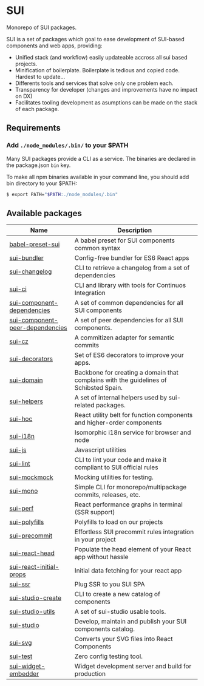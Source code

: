# SUI

Monorepo of SUI packages.

SUI is a set of packages which goal to ease development of SUI-based components and web apps, providing:

* Unified stack (and workflow) easily updateable accross all sui based projects.
* Minification of boilerplate. Boilerplate is tedious and copied code. Hardest to update...
* Differents tools and services that solve only one problem each.
* Transparency for developer (changes and improvements have no impact on DX)
* Facilitates tooling development as asumptions can be made on the stack of each package.

## Requirements

### Add `./node_modules/.bin/` to your $PATH

Many SUI packages provide a CLI as a service. The binaries are declared in the package.json `bin` key.

To make all npm binaries available in your command line, you should add bin directory to your $PATH:

```sh
$ export PATH="$PATH:./node_modules/.bin"
```

## Available packages

| Name | Description |
| -- | -- |
| [babel-preset-sui](./packages/babel-preset-sui) | A babel preset for SUI components common syntax |
| [sui-bundler](./packages/sui-bundler) | Config-free bundler for ES6 React apps |
| [sui-changelog](./packages/sui-changelog) | CLI to retrieve a changelog from a set of dependencies |
| [sui-ci](./packages/sui-ci) | CLI and library with tools for Continuos Integration |
| [sui-component-dependencies](./packages/sui-component-dependencies) | A set of common dependencies for all SUI components |
| [sui-component-peer-dependencies](./packages/sui-component-peer-dependencies) | A set of peer dependencies for all SUI components. |
| [sui-cz](./packages/sui-cz) | A commitizen adapter for semantic commits |
| [sui-decorators](./packages/sui-decorators) | Set of ES6 decorators to improve your apps. |
| [sui-domain](./packages/sui-domain) | Backbone for creating a domain that complains with the guidelines of Schibsted Spain. |
| [sui-helpers](./packages/sui-helpers) | A set of internal helpers used by sui-related packages. |
| [sui-hoc](./packages/sui-hoc) | React utility belt for function components and higher-order components |
| [sui-i18n](./packages/sui-i18n) | Isomorphic i18n service for browser and node |
| [sui-js](./packages/sui-js) | Javascript utilities |
| [sui-lint](./packages/sui-lint) | CLI to lint your code and make it compliant to SUI official rules |
| [sui-mockmock](./packages/sui-mockmock) | Mocking utilities for testing. |
| [sui-mono](./packages/sui-mono) | Simple CLI for monorepo/multipackage commits, releases, etc. |
| [sui-perf](./packages/sui-perf) | React performance graphs in terminal (SSR support) |
| [sui-polyfills](./packages/sui-polyfills) | Polyfills to load on our projects |
| [sui-precommit](./packages/sui-precommit) | Effortless SUI precommit rules integration in your project |
| [sui-react-head](./packages/sui-react-head) | Populate the head element of your React app without hassle |
| [sui-react-initial-props](./packages/sui-react-initial-props) | Initial data fetching for your react app |
| [sui-ssr](./packages/sui-ssr) | Plug SSR to you SUI SPA |
| [sui-studio-create](./packages/sui-studio-create) | CLI to create a new catalog of components |
| [sui-studio-utils](./packages/sui-studio-utils) | A set of sui-studio usable tools. |
| [sui-studio](./packages/sui-studio) | Develop, maintain and publish your SUI components catalog. |
| [sui-svg](./packages/sui-svg) | Converts your SVG files into React Components |
| [sui-test](./packages/sui-test) | Zero config testing tool. |
| [sui-widget-embedder](./packages/sui-widget-embedder) | Widget development server and build for production |
